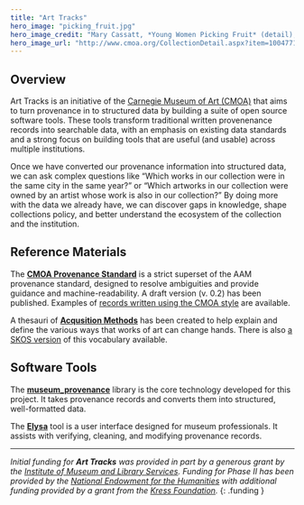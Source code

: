 ```yaml
---
title: "Art Tracks"
hero_image: "picking_fruit.jpg"
hero_image_credit: "Mary Cassatt, *Young Women Picking Fruit* (detail), 1894. Carnegie Museum of Art, Patron Arts Fund, 22.8."
hero_image_url: "http://www.cmoa.org/CollectionDetail.aspx?item=1004771"
---
```



## Overview

Art Tracks is an initiative of the [Carnegie Museum of Art (CMOA)](http://www.cmoa.org) that aims to turn provenance in to structured data by building a suite of open source software tools.  These tools transform traditional written provenenance records into searchable data, with an emphasis on existing data standards and a strong focus on building tools that are useful (and usable) across multiple institutions.
  
Once we have converted our provenance information into structured data, we can ask complex questions like “Which works in our collection were in the same city in the same year?” or “Which artworks in our collection were owned by an artist whose work is also in our collection?” By doing more with the data we already have, we can discover gaps in knowledge, shape collections policy, and better understand the ecosystem of the collection and the institution. 



## Reference Materials

The [**CMOA Provenance Standard**](/reference/standard) is a strict superset of the AAM provenance standard, designed to resolve ambiguities and provide guidance and machine-readability. A draft version (v. 0.2) has been published.  Examples of [records written using the CMOA style](/pages/example_records) are available.

A thesauri of [**Acqusition Methods**](/reference/acquisition_methods) has been created to help explain and define the various ways that works of art can change hands.  There is also [a SKOS version](/acquisition_methods.ttl) of this vocabulary available.



## Software Tools

The [**museum_provenance**](https://github.com/cmoa/museum_provenance) library is the core technology developed for this project.  It takes provenance records and converts them into structured, well-formatted data.

The [**Elysa**](https://github.com/cmoa/elysa) tool is a user interface designed for museum professionals.  It assists with verifying, cleaning, and modifying provenance records. 

---

*Initial funding for **Art Tracks** was provided in part by a generous grant by the [Institute of Museum and Library Services](http://www.imls.gov).  Funding for Phase II has been provided by the [National Endowment for the Humanities](http://www.neh.gov/) with additional funding provided by a grant from the [Kress Foundation](http://www.kressfoundation.org).*
{: .funding }